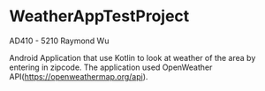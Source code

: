 # WeatherAppTestProject
AD410 - 5210
Raymond Wu

Android Application that use Kotlin to look at weather of the area by entering in zipcode.
The application used OpenWeather API(https://openweathermap.org/api).

